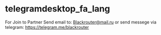 # telegramdesktop_fa_lang

For Join to Partner Send email to: Blackrouter@mail.ru or send messege via telegram: https://telegram.me/blackrouter

